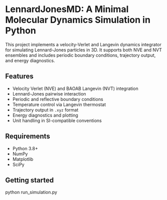 # LennardJonesMD: A Minimal Molecular Dynamics Simulation in Python

This project implements a velocity-Verlet and Langevin dynamics integrator for simulating Lennard-Jones particles in 3D. It supports both NVE and NVT ensembles and includes periodic boundary conditions, trajectory output, and energy diagnostics.

## Features

- Velocity Verlet (NVE) and BAOAB Langevin (NVT) integration
- Lennard-Jones pairwise interaction
- Periodic and reflective boundary conditions
- Temperature control via Langevin thermostat
- Trajectory output in `.xyz` format
- Energy diagnostics and plotting
- Unit handling in SI-compatible conventions

## Requirements

- Python 3.8+
- NumPy
- Matplotlib
- SciPy

## Getting started

python run_simulation.py
